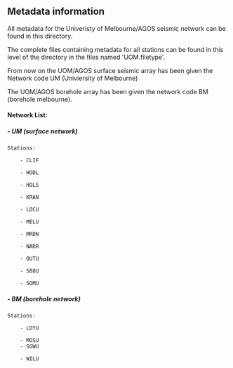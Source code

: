 ## Metadata information

All metadata for the Univeristy of Melbourne/AGOS seismic network can be found in this directory.


The complete files containing metadata for all stations can be found in this level of the directory in the files named 'UOM.filetype'.



From now on the UOM/AGOS surface seismic array has been given the Network code UM (Univiersity of Melbourne)

The UOM/AGOS borehole array has been given the network code BM (borehole melbourne).




#### Network List: 

	
#####		- UM (surface network)
		
		
	Stations: 
                
		- CLIF
		
		- HODL 
		
		- HOLS
		
		- KRAN
		
		- LOCU
		
		- MELU
		
		- MRDN
		
		- NARR
		
		- OUTU
	
		- S88U
		
		- SOMU

	

#####		- BM (borehole network)

		
	Stations:
		
		- LOYU

		- MOSU
		- SGWU

		- WILU
